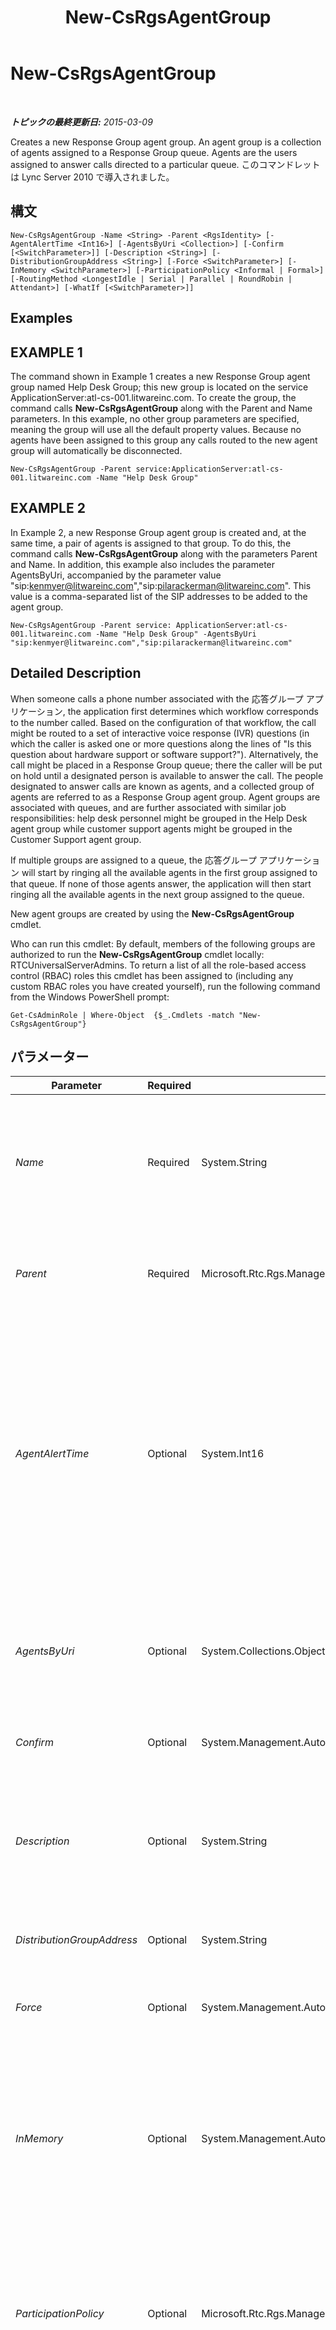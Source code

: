 ﻿---
title: New-CsRgsAgentGroup
TOCTitle: New-CsRgsAgentGroup
ms:assetid: faaf46f9-1063-4d64-a36f-872e657cd869
ms:mtpsurl: https://technet.microsoft.com/ja-jp/library/Gg413065(v=OCS.15)
ms:contentKeyID: 48274187
ms.date: 05/19/2016
mtps_version: v=OCS.15
ms.translationtype: HT
---

# New-CsRgsAgentGroup

 

_**トピックの最終更新日:** 2015-03-09_

Creates a new Response Group agent group. An agent group is a collection of agents assigned to a Response Group queue. Agents are the users assigned to answer calls directed to a particular queue. このコマンドレットは Lync Server 2010 で導入されました。

## 構文

    New-CsRgsAgentGroup -Name <String> -Parent <RgsIdentity> [-AgentAlertTime <Int16>] [-AgentsByUri <Collection>] [-Confirm [<SwitchParameter>]] [-Description <String>] [-DistributionGroupAddress <String>] [-Force <SwitchParameter>] [-InMemory <SwitchParameter>] [-ParticipationPolicy <Informal | Formal>] [-RoutingMethod <LongestIdle | Serial | Parallel | RoundRobin | Attendant>] [-WhatIf [<SwitchParameter>]]

## Examples

## EXAMPLE 1

The command shown in Example 1 creates a new Response Group agent group named Help Desk Group; this new group is located on the service ApplicationServer:atl-cs-001.litwareinc.com. To create the group, the command calls **New-CsRgsAgentGroup** along with the Parent and Name parameters. In this example, no other group parameters are specified, meaning the group will use all the default property values. Because no agents have been assigned to this group any calls routed to the new agent group will automatically be disconnected.

    New-CsRgsAgentGroup -Parent service:ApplicationServer:atl-cs-001.litwareinc.com -Name "Help Desk Group"

## EXAMPLE 2

In Example 2, a new Response Group agent group is created and, at the same time, a pair of agents is assigned to that group. To do this, the command calls **New-CsRgsAgentGroup** along with the parameters Parent and Name. In addition, this example also includes the parameter AgentsByUri, accompanied by the parameter value "sip:kenmyer@litwareinc.com","sip:pilarackerman@litwareinc.com". This value is a comma-separated list of the SIP addresses to be added to the agent group.

    New-CsRgsAgentGroup -Parent service: ApplicationServer:atl-cs-001.litwareinc.com -Name "Help Desk Group" -AgentsByUri "sip:kenmyer@litwareinc.com","sip:pilarackerman@litwareinc.com"

## Detailed Description

When someone calls a phone number associated with the 応答グループ アプリケーション, the application first determines which workflow corresponds to the number called. Based on the configuration of that workflow, the call might be routed to a set of interactive voice response (IVR) questions (in which the caller is asked one or more questions along the lines of "Is this question about hardware support or software support?"). Alternatively, the call might be placed in a Response Group queue; there the caller will be put on hold until a designated person is available to answer the call. The people designated to answer calls are known as agents, and a collected group of agents are referred to as a Response Group agent group. Agent groups are associated with queues, and are further associated with similar job responsibilities: help desk personnel might be grouped in the Help Desk agent group while customer support agents might be grouped in the Customer Support agent group.

If multiple groups are assigned to a queue, the 応答グループ アプリケーション will start by ringing all the available agents in the first group assigned to that queue. If none of those agents answer, the application will then start ringing all the available agents in the next group assigned to the queue.

New agent groups are created by using the **New-CsRgsAgentGroup** cmdlet.

Who can run this cmdlet: By default, members of the following groups are authorized to run the **New-CsRgsAgentGroup** cmdlet locally: RTCUniversalServerAdmins. To return a list of all the role-based access control (RBAC) roles this cmdlet has been assigned to (including any custom RBAC roles you have created yourself), run the following command from the Windows PowerShell prompt:

    Get-CsAdminRole | Where-Object  {$_.Cmdlets -match "New-CsRgsAgentGroup"}

## パラメーター


<table>
<colgroup>
<col style="width: 25%" />
<col style="width: 25%" />
<col style="width: 25%" />
<col style="width: 25%" />
</colgroup>
<thead>
<tr class="header">
<th>Parameter</th>
<th>Required</th>
<th>Type</th>
<th>Description</th>
</tr>
</thead>
<tbody>
<tr class="odd">
<td><p><em>Name</em></p></td>
<td><p>Required</p></td>
<td><p>System.String</p></td>
<td><p>Unique name to be assigned to the agent group. The combination of the Parent property and the Name property enables you to uniquely identify agent groups without having to refer to the group’s globally unique identifier (GUID).</p></td>
</tr>
<tr class="even">
<td><p><em>Parent</em></p></td>
<td><p>Required</p></td>
<td><p>Microsoft.Rtc.Rgs.Management.RgsIdentity</p></td>
<td><p>Service where the new agent group will be hosted. For example: -Parent &quot;service:ApplicationServer:atl-cs-001.litwareinc.com&quot;.</p></td>
</tr>
<tr class="odd">
<td><p><em>AgentAlertTime</em></p></td>
<td><p>Optional</p></td>
<td><p>System.Int16</p></td>
<td><p>Represents the amount of time (in seconds) that a call can remain unanswered before it is automatically routed to the next agent. The AgentAlertTime can be set to any integer value between 10 and 600 seconds (10 minutes), inclusive. The default value is 20 seconds. <strong>Note:</strong> The Agent alert time setting cannot exceed 180 seconds. If it exceeds 180 seconds, the client application will reject the call due to the SIP transaction timer reaching its maximum wait time. To avoid this, set the Alert Time value to less than 180 seconds.</p></td>
</tr>
<tr class="even">
<td><p><em>AgentsByUri</em></p></td>
<td><p>Optional</p></td>
<td><p>System.Collections.ObjectModel.Collection</p></td>
<td><p>Enables you to individually add agents to an agent group. New agents are identified using their SIP addresses.</p>
<p>Note that you can only select users who have been enabled for Enterprise Voice.</p></td>
</tr>
<tr class="odd">
<td><p><em>Confirm</em></p></td>
<td><p>Optional</p></td>
<td><p>System.Management.Automation.SwitchParameter</p></td>
<td><p>Prompts you for confirmation before executing the command.</p></td>
</tr>
<tr class="even">
<td><p><em>Description</em></p></td>
<td><p>Optional</p></td>
<td><p>System.String</p></td>
<td><p>Enables administrators to provide additional, explanatory information about the agent group. For example, the Description might contain information about who to contact if the group does not receive the expected phone calls.</p></td>
</tr>
<tr class="odd">
<td><p><em>DistributionGroupAddress</em></p></td>
<td><p>Optional</p></td>
<td><p>System.String</p></td>
<td><p>Enables you to add all the members of a distribution group to an agent group.</p></td>
</tr>
<tr class="even">
<td><p><em>Force</em></p></td>
<td><p>Optional</p></td>
<td><p>System.Management.Automation.SwitchParameter</p></td>
<td><p>Suppresses the display of any non-fatal error message that might occur when running the command.</p></td>
</tr>
<tr class="odd">
<td><p><em>InMemory</em></p></td>
<td><p>Optional</p></td>
<td><p>System.Management.Automation.SwitchParameter</p></td>
<td><p>永続的な変更としてオブジェクトをコミットせずに、オブジェクト参照を作成します。このパラメーターを指定して呼び出したコマンドレットの出力を変数に割り当てる場合、オブジェクト参照のプロパティを変更し、コマンドレットに対応する Set- コマンドレットを呼び出してそれらの変更をコミットできます。</p></td>
</tr>
<tr class="even">
<td><p><em>ParticipationPolicy</em></p></td>
<td><p>Optional</p></td>
<td><p>Microsoft.Rtc.Rgs.Management.WritableSettings.ParticipationPolicy</p></td>
<td><p>Indicates whether or not agents are required to formally sign on to the system in order to receive phone calls intended for the group. If ParticipationPolicy is set to Informal (the default value) sign-in is not required. If ParticipationPolicy is set to Formal then sign-in is required.</p></td>
</tr>
<tr class="odd">
<td><p><em>RoutingMethod</em></p></td>
<td><p>Optional</p></td>
<td><p>Microsoft.Rtc.Rgs.Management.WritableSettings.RoutingMethod</p></td>
<td><p>Specifies the method used to route new calls to agents. The RoutingMethod must be set to one of the following values:</p>
<p>LongestIdle – Calls are routed to the agent who has been idle (that is, not involved in a Lync activity) for the longest period of time.</p>
<p>RoundRobin – Calls are routed to the next agent on the list.</p>
<p>Serial – Calls are always routed to the first agent on the list, and are only routed to other agents if this person is not available or does not answer within the allotted time.</p>
<p>Parallel – Calls are routed to all agents at the same time, except for agents whose presence status indicates that they are in a call or otherwise unavailable.</p>
<p>Attendant – Calls are routed to all agents at the same time, even if the agent’s presence status indicates that he or she is in a call or otherwise unavailable. The only exception occurs when an agent has set his or her presence to Do Not Disturb.</p>
<p>The default routing method is Parallel.</p></td>
</tr>
<tr class="even">
<td><p><em>WhatIf</em></p></td>
<td><p>Optional</p></td>
<td><p>System.Management.Automation.SwitchParameter</p></td>
<td><p>Describes what would happen if you executed the command without actually executing the command.</p></td>
</tr>
</tbody>
</table>


## Input Types

None. **New-CsRgsAgentGroup** does not accept pipelined input.

## Return Types

**New-CsRgsAgentGroup** creates new instances of the Microsoft.Rtc.Rgs.Management.WritableSettings.AgentGroup object.

## 関連項目

#### その他のリソース

[Get-CsRgsAgentGroup](get-csrgsagentgroup.md)  
[Remove-CsRgsAgentGroup](remove-csrgsagentgroup.md)  
[Set-CsRgsAgentGroup](set-csrgsagentgroup.md)

